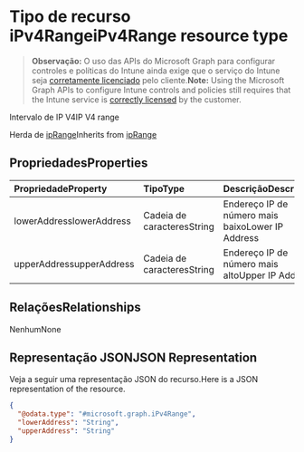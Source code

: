 # <a name="ipv4range-resource-type"></a><span data-ttu-id="9d647-101">Tipo de recurso iPv4Range</span><span class="sxs-lookup"><span data-stu-id="9d647-101">iPv4Range resource type</span></span>

> <span data-ttu-id="9d647-102">**Observação:** O uso das APIs do Microsoft Graph para configurar controles e políticas do Intune ainda exige que o serviço do Intune seja [corretamente licenciado](https://go.microsoft.com/fwlink/?linkid=839381) pelo cliente.</span><span class="sxs-lookup"><span data-stu-id="9d647-102">**Note:** Using the Microsoft Graph APIs to configure Intune controls and policies still requires that the Intune service is [correctly licensed](https://go.microsoft.com/fwlink/?linkid=839381) by the customer.</span></span>

<span data-ttu-id="9d647-103">Intervalo de IP V4</span><span class="sxs-lookup"><span data-stu-id="9d647-103">IP V4 range</span></span>

<span data-ttu-id="9d647-104">Herda de [ipRange](../resources/intune_mam_iprange.md)</span><span class="sxs-lookup"><span data-stu-id="9d647-104">Inherits from [ipRange](../resources/intune_mam_iprange.md)</span></span>

## <a name="properties"></a><span data-ttu-id="9d647-105">Propriedades</span><span class="sxs-lookup"><span data-stu-id="9d647-105">Properties</span></span>
|<span data-ttu-id="9d647-106">Propriedade</span><span class="sxs-lookup"><span data-stu-id="9d647-106">Property</span></span>|<span data-ttu-id="9d647-107">Tipo</span><span class="sxs-lookup"><span data-stu-id="9d647-107">Type</span></span>|<span data-ttu-id="9d647-108">Descrição</span><span class="sxs-lookup"><span data-stu-id="9d647-108">Description</span></span>|
|:---|:---|:---|
|<span data-ttu-id="9d647-109">lowerAddress</span><span class="sxs-lookup"><span data-stu-id="9d647-109">lowerAddress</span></span>|<span data-ttu-id="9d647-110">Cadeia de caracteres</span><span class="sxs-lookup"><span data-stu-id="9d647-110">String</span></span>|<span data-ttu-id="9d647-111">Endereço IP de número mais baixo</span><span class="sxs-lookup"><span data-stu-id="9d647-111">Lower IP Address</span></span>|
|<span data-ttu-id="9d647-112">upperAddress</span><span class="sxs-lookup"><span data-stu-id="9d647-112">upperAddress</span></span>|<span data-ttu-id="9d647-113">Cadeia de caracteres</span><span class="sxs-lookup"><span data-stu-id="9d647-113">String</span></span>|<span data-ttu-id="9d647-114">Endereço IP de número mais alto</span><span class="sxs-lookup"><span data-stu-id="9d647-114">Upper IP Address</span></span>|

## <a name="relationships"></a><span data-ttu-id="9d647-115">Relações</span><span class="sxs-lookup"><span data-stu-id="9d647-115">Relationships</span></span>
<span data-ttu-id="9d647-116">Nenhum</span><span class="sxs-lookup"><span data-stu-id="9d647-116">None</span></span>
## <a name="json-representation"></a><span data-ttu-id="9d647-117">Representação JSON</span><span class="sxs-lookup"><span data-stu-id="9d647-117">JSON Representation</span></span>
<span data-ttu-id="9d647-118">Veja a seguir uma representação JSON do recurso.</span><span class="sxs-lookup"><span data-stu-id="9d647-118">Here is a JSON representation of the resource.</span></span>
<!--{
  "blockType": "resource",
  "@odata.type": "microsoft.graph.iPv4Range"
}-->
``` json
{
  "@odata.type": "#microsoft.graph.iPv4Range",
  "lowerAddress": "String",
  "upperAddress": "String"
}
```








